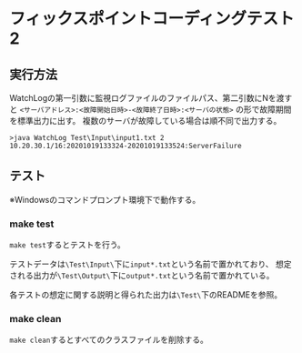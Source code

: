 # フィックスポイントコーディングテスト2
## 実行方法
WatchLogの第一引数に監視ログファイルのファイルパス、第二引数にNを渡すと
`<サーバアドレス>:<故障開始日時>-<故障終了日時>:<サーバの状態>`
の形で故障期間を標準出力に出す。
複数のサーバが故障している場合は順不同で出力する。

```
>java WatchLog Test\Input\input1.txt 2
10.20.30.1/16:20201019133324-20201019133524:ServerFailure
```

## テスト
※Windowsのコマンドプロンプト環境下で動作する。

### make test
`make test`するとテストを行う。

テストデータは`\Test\Input\`下に`input*.txt`という名前で置かれており、
想定される出力が`\Test\Output\`下に`output*.txt`という名前で置かれている。

各テストの想定に関する説明と得られた出力は`\Test\`下のREADMEを参照。

### make clean
`make clean`するとすべてのクラスファイルを削除する。